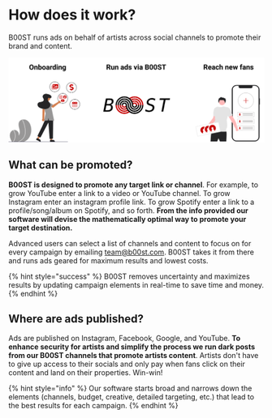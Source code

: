 # How does it work?

B00ST runs ads on behalf of artists across social channels to promote their brand and content. 

![](../../.gitbook/assets/undraw_how-it-works-b00st-faq_rv3ixj.svg)

## What can be promoted?

**B00ST is designed to promote any target link or channel**. For example, to grow YouTube enter a link to a video or YouTube channel. To grow Instagram enter an instagram profile link. To grow Spotify enter a link to a profile/song/album on Spotify, and so forth. **From the info provided our software will devise the mathematically optimal way to promote your target destination.** 

Advanced users can select a list of channels and content to focus on for every campaign by emailing [team@b00st.com](mailto:team@b00st.com?body=Start%20a%20new%20campaign.). B00ST takes it from there and runs ads geared for maximum results and lowest costs. 

{% hint style="success" %}
B00ST removes uncertainty and maximizes results by updating campaign elements in real-time to save time and money.
{% endhint %}

## Where are ads published?

Ads are published on Instagram, Facebook, Google, and YouTube. **To enhance security for artists and simplify the process we run dark posts from our B00ST channels that promote artists content**. Artists don't have to give up access to their socials and only pay when fans click on their content and land on their properties. Win-win! 

{% hint style="info" %}
Our software starts broad and narrows down the elements \(channels, budget, creative, detailed targeting, etc.\) that lead to the best results for each campaign.
{% endhint %}

